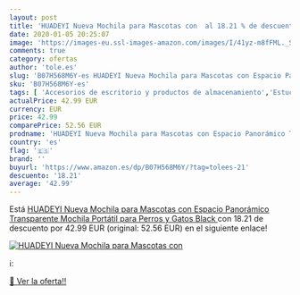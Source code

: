 ```yaml
---
layout: post
title: 'HUADEYI Nueva Mochila para Mascotas con  al 18.21 % de descuento'
date: 2020-01-05 20:25:07
image: 'https://images-eu.ssl-images-amazon.com/images/I/41yz-m8fFML._SL400_.jpg'
comments: true
category: ofertas
author: 'tole.es'
slug: 'B07H568M6Y-es HUADEYI Nueva Mochila para Mascotas con Espacio Panorámico...'
sku: 'B07H568M6Y-es'
tags: [ 'Accesorios de escritorio y productos de almacenamiento','Estuches escolares','Herramientas de mano para jardinería','Jardinería','Jardín','Material de oficina','Materiales, organizadores y dispensadores de escritorio','Oficina y papelería','Tijeras de podar para jardinería','mochila', ]
actualPrice: 42.99 EUR
currency: EUR
price: 42.99
comparePrice: 52.56 EUR
prodname: 'HUADEYI Nueva Mochila para Mascotas con Espacio Panorámico Transparente Mochila Portátil para Perros y Gatos  Black '
country: 'es'
flag: '🇪🇸'
brand: ''
buyurl: 'https://www.amazon.es/dp/B07H568M6Y/?tag=tolees-21'
descuento: '18.21'
average: '42.99'
---
```


Está [HUADEYI Nueva Mochila para Mascotas con Espacio Panorámico Transparente Mochila Portátil para Perros y Gatos  Black ](https://www.amazon.es/dp/B07H568M6Y/?tag=tolees-21) con 18.21 de descuento por 42.99 EUR (original: 52.56 EUR) en el siguiente enlace!

[![HUADEYI Nueva Mochila para Mascotas con ](https://images-eu.ssl-images-amazon.com/images/I/41yz-m8fFML._SL400_.jpg)](https://www.amazon.es/dp/B07H568M6Y/?tag=tolees-21)

ℹ️:


[🛒 Ver la oferta!!](https://www.amazon.es/dp/B07H568M6Y/?tag=tolees-21)
